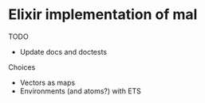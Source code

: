 # Elixir implementation of mal

TODO
- Update docs and doctests

Choices
 - Vectors as maps
 - Environments (and atoms?) with ETS

